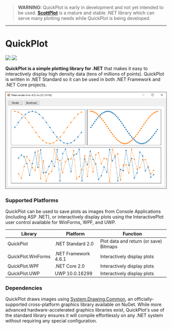 > **WARNING:** QuickPlot is early in development and not yet intended to be used. **[ScottPlot](https://github.com/swharden/ScottPlot)** is a mature and stable .NET library which can serve many plotting needs while QuickPlot is being developed.

---

# QuickPlot
[![](https://img.shields.io/azure-devops/build/swharden/swharden/1?label=Build&logo=azure%20pipelines)](https://dev.azure.com/swharden/swharden/_build/latest?definitionId=1&branchName=master)
[![](https://img.shields.io/azure-devops/tests/swharden/swharden/1?label=Tests&logo=azure%20pipelines)](https://dev.azure.com/swharden/swharden/_build/latest?definitionId=1&branchName=master)

**QuickPlot is a simple plotting library for .NET** that makes it easy to interactively display high density data (tens of millions of points). QuickPlot is written in .NET Standard so it can be used in both .NET Framework and .NET Core projects.

![](demos/QuickPlotDemos/screenshot.png)

### Supported Platforms

QuickPlot can be used to save plots as images from Console Applications (including ASP .NET), or interactively display plots using the InteractivePlot user control available for WinForms, WPF, and UWP.

Library | Platform | Function
---|---|---
QuickPlot | .NET Standard 2.0 | Plot data and return (or save) Bitmaps
QuickPlot.WinForms | .NET Framework 4.6.1 | Interactively display plots
QuickPlot.WPF | .NET Core 2.0 | Interactively display plots
QuickPlot.UWP | UWP 10.0.16299 | Interactively display plots

### Dependencies

QuickPlot draws images using [System.Drawing.Common](https://www.nuget.org/packages/System.Drawing.Common/), an officially-supported cross-platform graphics library available on NuGet. While more advanced hardware-accelerated graphics libraries exist, QuickPlot's use of the standard library ensures it will compile effortlessly on any .NET system without requiring any special configuration.
